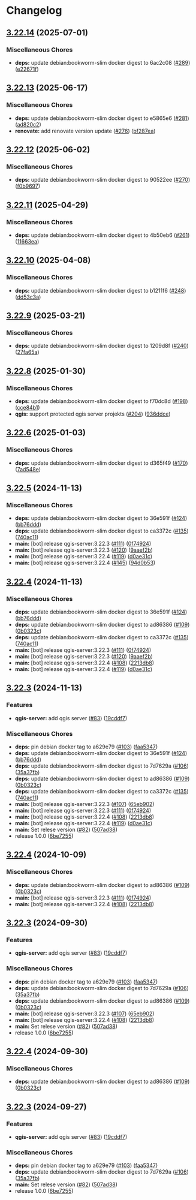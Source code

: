 # Changelog

## [3.22.14](https://github.com/teutonet/oci-images/compare/qgis-server-v3.22.13...qgis-server-v3.22.14) (2025-07-01)


### Miscellaneous Chores

* **deps:** update debian:bookworm-slim docker digest to 6ac2c08 ([#289](https://github.com/teutonet/oci-images/issues/289)) ([e22671f](https://github.com/teutonet/oci-images/commit/e22671f0908ddef23c33b42f808843b2177252f7))

## [3.22.13](https://github.com/teutonet/oci-images/compare/qgis-server-v3.22.12...qgis-server-v3.22.13) (2025-06-17)


### Miscellaneous Chores

* **deps:** update debian:bookworm-slim docker digest to e5865e6 ([#281](https://github.com/teutonet/oci-images/issues/281)) ([ad820c2](https://github.com/teutonet/oci-images/commit/ad820c236f06698f94cddee5b8db9b8f28bdb8ba))
* **renovate:** add renovate version update ([#276](https://github.com/teutonet/oci-images/issues/276)) ([bf287ea](https://github.com/teutonet/oci-images/commit/bf287ea8788fa9a2fb36ba2fcae0d18ed938bc63))

## [3.22.12](https://github.com/teutonet/oci-images/compare/qgis-server-v3.22.11...qgis-server-v3.22.12) (2025-06-02)


### Miscellaneous Chores

* **deps:** update debian:bookworm-slim docker digest to 90522ee ([#270](https://github.com/teutonet/oci-images/issues/270)) ([f0b9697](https://github.com/teutonet/oci-images/commit/f0b9697cbd94948082a8907123a922af571e706e))

## [3.22.11](https://github.com/teutonet/oci-images/compare/qgis-server-v3.22.10...qgis-server-v3.22.11) (2025-04-29)


### Miscellaneous Chores

* **deps:** update debian:bookworm-slim docker digest to 4b50eb6 ([#261](https://github.com/teutonet/oci-images/issues/261)) ([11663ea](https://github.com/teutonet/oci-images/commit/11663ea299a013327fd219d68963677b274ae98d))

## [3.22.10](https://github.com/teutonet/oci-images/compare/qgis-server-v3.22.9...qgis-server-v3.22.10) (2025-04-08)


### Miscellaneous Chores

* **deps:** update debian:bookworm-slim docker digest to b1211f6 ([#248](https://github.com/teutonet/oci-images/issues/248)) ([dd53c3a](https://github.com/teutonet/oci-images/commit/dd53c3a709c28c931f9284818d95600b3b4a65bf))

## [3.22.9](https://github.com/teutonet/oci-images/compare/qgis-server-v3.22.8...qgis-server-v3.22.9) (2025-03-21)


### Miscellaneous Chores

* **deps:** update debian:bookworm-slim docker digest to 1209d8f ([#240](https://github.com/teutonet/oci-images/issues/240)) ([27fa65a](https://github.com/teutonet/oci-images/commit/27fa65a4005d61ee47daa1a3aba32a0efdcbedbd))


## [3.22.8](https://github.com/teutonet/oci-images/compare/qgis-server-v3.22.6...qgis-server-v3.22.8) (2025-01-30)


### Miscellaneous Chores

* **deps:** update debian:bookworm-slim docker digest to f70dc8d ([#198](https://github.com/teutonet/oci-images/issues/198)) ([cce84b1](https://github.com/teutonet/oci-images/commit/cce84b18ef0aa1e3f8aca3aad8c5f5d08ea1fd73))
* **qgis:** support protected qgis server projekts ([#204](https://github.com/teutonet/oci-images/issues/204)) ([936ddce](https://github.com/teutonet/oci-images/commit/936ddce2d5789988fe032cad135601c8134d9f38))

## [3.22.6](https://github.com/teutonet/oci-images/compare/qgis-server-v3.22.5...qgis-server-v3.22.6) (2025-01-03)


### Miscellaneous Chores

* **deps:** update debian:bookworm-slim docker digest to d365f49 ([#170](https://github.com/teutonet/oci-images/issues/170)) ([7ad548e](https://github.com/teutonet/oci-images/commit/7ad548e5ddb2e024f718d73abd2b9b18904d615e))

## [3.22.5](https://github.com/teutonet/oci-images/compare/qgis-server-v3.22.4...qgis-server-v3.22.5) (2024-11-13)


### Miscellaneous Chores

* **deps:** update debian:bookworm-slim docker digest to 36e591f ([#124](https://github.com/teutonet/oci-images/issues/124)) ([bb76ddd](https://github.com/teutonet/oci-images/commit/bb76ddd9b0fb8b98caecb786901c35f04aacd843))
* **deps:** update debian:bookworm-slim docker digest to ca3372c ([#135](https://github.com/teutonet/oci-images/issues/135)) ([740ac11](https://github.com/teutonet/oci-images/commit/740ac11fe422523acf6fd64b17cbb955a87d1c4a))
* **main:** [bot] release qgis-server:3.22.3 ([#111](https://github.com/teutonet/oci-images/issues/111)) ([0f74924](https://github.com/teutonet/oci-images/commit/0f74924dd85adbf6071001cb28f923588370dffe))
* **main:** [bot] release qgis-server:3.22.3 ([#120](https://github.com/teutonet/oci-images/issues/120)) ([9aaef2b](https://github.com/teutonet/oci-images/commit/9aaef2babb4dc2069f854a130ff74ce6f5a82819))
* **main:** [bot] release qgis-server:3.22.4 ([#119](https://github.com/teutonet/oci-images/issues/119)) ([d0ae31c](https://github.com/teutonet/oci-images/commit/d0ae31c406fbc6695b8f56c29362dd6bde4c8581))
* **main:** [bot] release qgis-server:3.22.4 ([#145](https://github.com/teutonet/oci-images/issues/145)) ([94d0b53](https://github.com/teutonet/oci-images/commit/94d0b535ec9477812307b10fb955405bb6f0e202))

## [3.22.4](https://github.com/teutonet/oci-images/compare/qgis-server-v3.22.3...qgis-server-v3.22.4) (2024-11-13)


### Miscellaneous Chores

* **deps:** update debian:bookworm-slim docker digest to 36e591f ([#124](https://github.com/teutonet/oci-images/issues/124)) ([bb76ddd](https://github.com/teutonet/oci-images/commit/bb76ddd9b0fb8b98caecb786901c35f04aacd843))
* **deps:** update debian:bookworm-slim docker digest to ad86386 ([#109](https://github.com/teutonet/oci-images/issues/109)) ([0b0323c](https://github.com/teutonet/oci-images/commit/0b0323c1f23e779126dd81c3fe0329e0129c8722))
* **deps:** update debian:bookworm-slim docker digest to ca3372c ([#135](https://github.com/teutonet/oci-images/issues/135)) ([740ac11](https://github.com/teutonet/oci-images/commit/740ac11fe422523acf6fd64b17cbb955a87d1c4a))
* **main:** [bot] release qgis-server:3.22.3 ([#111](https://github.com/teutonet/oci-images/issues/111)) ([0f74924](https://github.com/teutonet/oci-images/commit/0f74924dd85adbf6071001cb28f923588370dffe))
* **main:** [bot] release qgis-server:3.22.3 ([#120](https://github.com/teutonet/oci-images/issues/120)) ([9aaef2b](https://github.com/teutonet/oci-images/commit/9aaef2babb4dc2069f854a130ff74ce6f5a82819))
* **main:** [bot] release qgis-server:3.22.4 ([#108](https://github.com/teutonet/oci-images/issues/108)) ([2213db8](https://github.com/teutonet/oci-images/commit/2213db8443b8ca47fce0c4e5283b2a7aadca64c8))
* **main:** [bot] release qgis-server:3.22.4 ([#119](https://github.com/teutonet/oci-images/issues/119)) ([d0ae31c](https://github.com/teutonet/oci-images/commit/d0ae31c406fbc6695b8f56c29362dd6bde4c8581))

## [3.22.3](https://github.com/teutonet/oci-images/compare/qgis-server-v3.22.5...qgis-server-v3.22.3) (2024-11-13)


### Features

* **qgis-server:** add qgis server ([#83](https://github.com/teutonet/oci-images/issues/83)) ([19cddf7](https://github.com/teutonet/oci-images/commit/19cddf7d4db1e9cd3293340fc75b9a12b0c7b570))


### Miscellaneous Chores

* **deps:** pin debian docker tag to a629e79 ([#103](https://github.com/teutonet/oci-images/issues/103)) ([faa5347](https://github.com/teutonet/oci-images/commit/faa5347fff25f2447ea0dc1a0f57859271a213ce))
* **deps:** update debian:bookworm-slim docker digest to 36e591f ([#124](https://github.com/teutonet/oci-images/issues/124)) ([bb76ddd](https://github.com/teutonet/oci-images/commit/bb76ddd9b0fb8b98caecb786901c35f04aacd843))
* **deps:** update debian:bookworm-slim docker digest to 7d7629a ([#106](https://github.com/teutonet/oci-images/issues/106)) ([35a37fb](https://github.com/teutonet/oci-images/commit/35a37fbca005cb431428421140b745c44fb3470c))
* **deps:** update debian:bookworm-slim docker digest to ad86386 ([#109](https://github.com/teutonet/oci-images/issues/109)) ([0b0323c](https://github.com/teutonet/oci-images/commit/0b0323c1f23e779126dd81c3fe0329e0129c8722))
* **deps:** update debian:bookworm-slim docker digest to ca3372c ([#135](https://github.com/teutonet/oci-images/issues/135)) ([740ac11](https://github.com/teutonet/oci-images/commit/740ac11fe422523acf6fd64b17cbb955a87d1c4a))
* **main:** [bot] release qgis-server:3.22.3 ([#107](https://github.com/teutonet/oci-images/issues/107)) ([65eb902](https://github.com/teutonet/oci-images/commit/65eb902d85e9aa62d0b1799910e10c7d17a848d2))
* **main:** [bot] release qgis-server:3.22.3 ([#111](https://github.com/teutonet/oci-images/issues/111)) ([0f74924](https://github.com/teutonet/oci-images/commit/0f74924dd85adbf6071001cb28f923588370dffe))
* **main:** [bot] release qgis-server:3.22.4 ([#108](https://github.com/teutonet/oci-images/issues/108)) ([2213db8](https://github.com/teutonet/oci-images/commit/2213db8443b8ca47fce0c4e5283b2a7aadca64c8))
* **main:** [bot] release qgis-server:3.22.4 ([#119](https://github.com/teutonet/oci-images/issues/119)) ([d0ae31c](https://github.com/teutonet/oci-images/commit/d0ae31c406fbc6695b8f56c29362dd6bde4c8581))
* **main:** Set relese version ([#82](https://github.com/teutonet/oci-images/issues/82)) ([507ad38](https://github.com/teutonet/oci-images/commit/507ad38b081e0d8b5c0e4e2206c9b751cc141001))
* release 1.0.0 ([6be7255](https://github.com/teutonet/oci-images/commit/6be725545d58cb559c435c759af1f25b69743186))

## [3.22.4](https://github.com/teutonet/oci-images/compare/qgis-server-v3.22.3...qgis-server-v3.22.4) (2024-10-09)


### Miscellaneous Chores

* **deps:** update debian:bookworm-slim docker digest to ad86386 ([#109](https://github.com/teutonet/oci-images/issues/109)) ([0b0323c](https://github.com/teutonet/oci-images/commit/0b0323c1f23e779126dd81c3fe0329e0129c8722))
* **main:** [bot] release qgis-server:3.22.3 ([#111](https://github.com/teutonet/oci-images/issues/111)) ([0f74924](https://github.com/teutonet/oci-images/commit/0f74924dd85adbf6071001cb28f923588370dffe))
* **main:** [bot] release qgis-server:3.22.4 ([#108](https://github.com/teutonet/oci-images/issues/108)) ([2213db8](https://github.com/teutonet/oci-images/commit/2213db8443b8ca47fce0c4e5283b2a7aadca64c8))

## [3.22.3](https://github.com/teutonet/oci-images/compare/qgis-server-v3.22.4...qgis-server-v3.22.3) (2024-09-30)


### Features

* **qgis-server:** add qgis server ([#83](https://github.com/teutonet/oci-images/issues/83)) ([19cddf7](https://github.com/teutonet/oci-images/commit/19cddf7d4db1e9cd3293340fc75b9a12b0c7b570))


### Miscellaneous Chores

* **deps:** pin debian docker tag to a629e79 ([#103](https://github.com/teutonet/oci-images/issues/103)) ([faa5347](https://github.com/teutonet/oci-images/commit/faa5347fff25f2447ea0dc1a0f57859271a213ce))
* **deps:** update debian:bookworm-slim docker digest to 7d7629a ([#106](https://github.com/teutonet/oci-images/issues/106)) ([35a37fb](https://github.com/teutonet/oci-images/commit/35a37fbca005cb431428421140b745c44fb3470c))
* **deps:** update debian:bookworm-slim docker digest to ad86386 ([#109](https://github.com/teutonet/oci-images/issues/109)) ([0b0323c](https://github.com/teutonet/oci-images/commit/0b0323c1f23e779126dd81c3fe0329e0129c8722))
* **main:** [bot] release qgis-server:3.22.3 ([#107](https://github.com/teutonet/oci-images/issues/107)) ([65eb902](https://github.com/teutonet/oci-images/commit/65eb902d85e9aa62d0b1799910e10c7d17a848d2))
* **main:** [bot] release qgis-server:3.22.4 ([#108](https://github.com/teutonet/oci-images/issues/108)) ([2213db8](https://github.com/teutonet/oci-images/commit/2213db8443b8ca47fce0c4e5283b2a7aadca64c8))
* **main:** Set relese version ([#82](https://github.com/teutonet/oci-images/issues/82)) ([507ad38](https://github.com/teutonet/oci-images/commit/507ad38b081e0d8b5c0e4e2206c9b751cc141001))
* release 1.0.0 ([6be7255](https://github.com/teutonet/oci-images/commit/6be725545d58cb559c435c759af1f25b69743186))

## [3.22.4](https://github.com/teutonet/oci-images/compare/qgis-server-v3.22.3...qgis-server-v3.22.4) (2024-09-30)


### Miscellaneous Chores

* **deps:** update debian:bookworm-slim docker digest to ad86386 ([#109](https://github.com/teutonet/oci-images/issues/109)) ([0b0323c](https://github.com/teutonet/oci-images/commit/0b0323c1f23e779126dd81c3fe0329e0129c8722))

## [3.22.3](https://github.com/teutonet/oci-images/compare/qgis-server-v3.38.3...qgis-server-v3.22.3) (2024-09-27)


### Features

* **qgis-server:** add qgis server ([#83](https://github.com/teutonet/oci-images/issues/83)) ([19cddf7](https://github.com/teutonet/oci-images/commit/19cddf7d4db1e9cd3293340fc75b9a12b0c7b570))


### Miscellaneous Chores

* **deps:** pin debian docker tag to a629e79 ([#103](https://github.com/teutonet/oci-images/issues/103)) ([faa5347](https://github.com/teutonet/oci-images/commit/faa5347fff25f2447ea0dc1a0f57859271a213ce))
* **deps:** update debian:bookworm-slim docker digest to 7d7629a ([#106](https://github.com/teutonet/oci-images/issues/106)) ([35a37fb](https://github.com/teutonet/oci-images/commit/35a37fbca005cb431428421140b745c44fb3470c))
* **main:** Set relese version ([#82](https://github.com/teutonet/oci-images/issues/82)) ([507ad38](https://github.com/teutonet/oci-images/commit/507ad38b081e0d8b5c0e4e2206c9b751cc141001))
* release 1.0.0 ([6be7255](https://github.com/teutonet/oci-images/commit/6be725545d58cb559c435c759af1f25b69743186))

